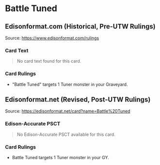 # Battle Tuned

## Edisonformat.com (Historical, Pre-UTW Rulings)

Source: https://www.edisonformat.com/rulings

### Card Text

> No card text found for this card.

### Card Rulings

*   "Battle Tuned" targets 1 Tuner monster in your Graveyard.

## Edisonformat.net (Revised, Post-UTW Rulings)

Source: https://edisonformat.net/card?name=Battle%20Tuned

### Edison-Accurate PSCT

> No Edison-Accurate PSCT available for this card.

### Card Rulings

*   Battle Tuned targets 1 Tuner monster in your GY.
            